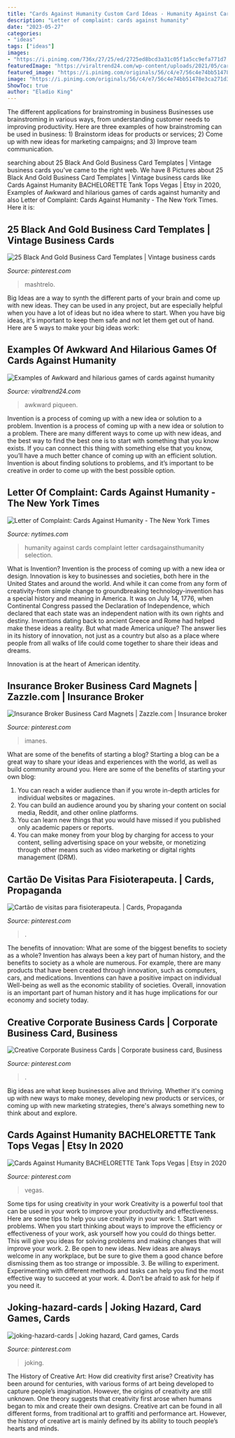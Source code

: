 ```yaml
---
title: "Cards Against Humanity Custom Card Ideas - Humanity Against Cards Complaint Letter Cardsagainsthumanity Selection"
description: "Letter of complaint: cards against humanity"
date: "2023-05-27"
categories:
- "ideas"
tags: ["ideas"]
images:
- "https://i.pinimg.com/736x/27/25/ed/2725ed8bcd3a31c05f1a5cc9efa771d7.jpg"
featuredImage: "https://viraltrend24.com/wp-content/uploads/2021/05/cards-against-humanity-examples-9.jpg"
featured_image: "https://i.pinimg.com/originals/56/c4/e7/56c4e74bb51478e3ca271d3b8905e0f1.jpg"
image: "https://i.pinimg.com/originals/56/c4/e7/56c4e74bb51478e3ca271d3b8905e0f1.jpg"
ShowToc: true
author: "Eladio King"
---
```



The different applications for brainstroming in business
Businesses use brainstroming in various ways, from understanding customer needs to improving productivity. Here are three examples of how brainstroming can be used in business: 1) Brainstorm ideas for products or services; 2) Come up with new ideas for marketing campaigns; and 3) Improve team communication.

	

		
searching about 25 Black And Gold Business Card Templates | Vintage business cards you've came to the right web. We have 8 Pictures about 25 Black And Gold Business Card Templates | Vintage business cards like Cards Against Humanity BACHELORETTE Tank Tops Vegas | Etsy in 2020, Examples of Awkward and hilarious games of cards against humanity and also Letter of Complaint: Cards Against Humanity - The New York Times. Here it is:
		
    
## 25 Black And Gold Business Card Templates | Vintage Business Cards

<img loading=lazy src="https://i.pinimg.com/736x/fd/09/f4/fd09f46919afe7c4636fd9b9fc61c683.jpg" onerror="this.onerror=null;this.src='https://tse2.mm.bing.net/th?id=OIP.bqdCHxB3yAYii64FVi30OQHaFj&amp;pid=15.1';" alt="25 Black And Gold Business Card Templates | Vintage business cards">

_Source: pinterest.com_

>mashtrelo. 

	

Big Ideas are a way to synth the different parts of your brain and come up with new ideas. They can be used in any project, but are especially helpful when you have a lot of ideas but no idea where to start. When you have big ideas, it's important to keep them safe and not let them get out of hand. Here are 5 ways to make your big ideas work: 

    
## Examples Of Awkward And Hilarious Games Of Cards Against Humanity

<img loading=lazy src="https://viraltrend24.com/wp-content/uploads/2021/05/cards-against-humanity-examples-9.jpg" onerror="this.onerror=null;this.src='https://tse1.mm.bing.net/th?id=OIP.m1NMPzDGMsUVvD3zS9ocOgHaJ4&amp;pid=15.1';" alt="Examples of Awkward and hilarious games of cards against humanity">

_Source: viraltrend24.com_

>awkward piqueen. 

	

Invention is a process of coming up with a new idea or solution to a problem.
Invention is a process of coming up with a new idea or solution to a problem. There are many different ways to come up with new ideas, and the best way to find the best one is to start with something that you know exists. If you can connect this thing with something else that you know, you’ll have a much better chance of coming up with an efficient solution. Invention is about finding solutions to problems, and it’s important to be creative in order to come up with the best possible option.

    
## Letter Of Complaint: Cards Against Humanity - The New York Times

<img loading=lazy src="https://static01.nyt.com/images/2016/10/07/magazine/07mag-LoC-1/07mag-LoC-1-master768.gif" onerror="this.onerror=null;this.src='https://tse2.mm.bing.net/th?id=OIP.PT3q_ih1Xa6CJ65m4nWWiAHaE8&amp;pid=15.1';" alt="Letter of Complaint: Cards Against Humanity - The New York Times">

_Source: nytimes.com_

>humanity against cards complaint letter cardsagainsthumanity selection. 

	

What is Invention?
Invention is the process of coming up with a new idea or design. Innovation is key to businesses and societies, both here in the United States and around the world. And while it can come from any form of creativity-from simple change to groundbreaking technology-invention has a special history and meaning in America.
It was on July 14, 1776, when Continental Congress passed the Declaration of Independence, which declared that each state was an independent nation with its own rights and destiny. Inventions dating back to ancient Greece and Rome had helped make these ideas a reality. But what made America unique? The answer lies in its history of innovation, not just as a country but also as a place where people from all walks of life could come together to share their ideas and dreams.

Innovation is at the heart of American identity.

    
## Insurance Broker Business Card Magnets | Zazzle.com | Insurance Broker

<img loading=lazy src="https://i.pinimg.com/736x/27/25/ed/2725ed8bcd3a31c05f1a5cc9efa771d7.jpg" onerror="this.onerror=null;this.src='https://tse1.mm.bing.net/th?id=OIP.IFhv-s2BO0M6oJ55R2BSBgHaHa&amp;pid=15.1';" alt="Insurance Broker Business Card Magnets | Zazzle.com | Insurance broker">

_Source: pinterest.com_

>imanes. 

	

What are some of the benefits of starting a blog?
Starting a blog can be a great way to share your ideas and experiences with the world, as well as build community around you. Here are some of the benefits of starting your own blog: 
1. You can reach a wider audience than if you wrote in-depth articles for individual websites or magazines. 
2. You can build an audience around you by sharing your content on social media, Reddit, and other online platforms. 
3. You can learn new things that you would have missed if you published only academic papers or reports. 
4. You can make money from your blog by charging for access to your content, selling advertising space on your website, or monetizing through other means such as video marketing or digital rights management (DRM).

    
## Cartão De Visitas Para Fisioterapeuta. | Cards, Propaganda

<img loading=lazy src="https://i.pinimg.com/originals/56/c4/e7/56c4e74bb51478e3ca271d3b8905e0f1.jpg" onerror="this.onerror=null;this.src='https://tse2.mm.bing.net/th?id=OIP.n-0waUwW3e5pm-cv3Ys9KwHaFH&amp;pid=15.1';" alt="Cartão de visitas para fisioterapeuta. | Cards, Propaganda">

_Source: pinterest.com_

>. 

	

The benefits of innovation: What are some of the biggest benefits to society as a whole?
Invention has always been a key part of human history, and the benefits to society as a whole are numerous. For example, there are many products that have been created through innovation, such as computers, cars, and medications. Inventions can have a positive impact on individual Well-being as well as the economic stability of societies. Overall, innovation is an important part of human history and it has huge implications for our economy and society today.

    
## Creative Corporate Business Cards | Corporate Business Card, Business

<img loading=lazy src="https://i.pinimg.com/736x/91/79/4f/91794f78e27146cbb3d779f312eb47ac.jpg" onerror="this.onerror=null;this.src='https://tse1.mm.bing.net/th?id=OIP.e05qG3MNgceHYwK0Te9FgQHaJ4&amp;pid=15.1';" alt="Creative Corporate Business Cards | Corporate business card, Business">

_Source: pinterest.com_

>. 

	

Big ideas are what keep businesses alive and thriving. Whether it's coming up with new ways to make money, developing new products or services, or coming up with new marketing strategies, there's always something new to think about and explore.

    
## Cards Against Humanity BACHELORETTE Tank Tops Vegas | Etsy In 2020

<img loading=lazy src="https://i.pinimg.com/736x/e5/e1/c9/e5e1c92bddc8493f2f8dc371b296dfbe.jpg" onerror="this.onerror=null;this.src='https://tse1.mm.bing.net/th?id=OIP.eFgEvKaMxINlxw6GGbddnAHaFj&amp;pid=15.1';" alt="Cards Against Humanity BACHELORETTE Tank Tops Vegas | Etsy in 2020">

_Source: pinterest.com_

>vegas. 

	

Some tips for using creativity in your work
Creativity is a powerful tool that can be used in your work to improve your productivity and effectiveness. Here are some tips to help you use creativity in your work: 1. Start with problems. When you start thinking about ways to improve the efficiency or effectiveness of your work, ask yourself how you could do things better. This will give you ideas for solving problems and making changes that will improve your work. 2. Be open to new ideas. New ideas are always welcome in any workplace, but be sure to give them a good chance before dismissing them as too strange or impossible. 3. Be willing to experiment. Experimenting with different methods and tasks can help you find the most effective way to succeed at your work. 4. Don’t be afraid to ask for help if you need it.

    
## Joking-hazard-cards | Joking Hazard, Card Games, Cards

<img loading=lazy src="https://i.pinimg.com/736x/2e/9c/d4/2e9cd4cd32badf1092febc76cef08f75--hazard-tabletop-games.jpg" onerror="this.onerror=null;this.src='https://tse1.mm.bing.net/th?id=OIP.cCE9xqNt1_Tr5r-JpfFDPQHaJ4&amp;pid=15.1';" alt="joking-hazard-cards | Joking hazard, Card games, Cards">

_Source: pinterest.com_

>joking. 

	

The History of Creative Art: How did creativity first arise?
Creativity has been around for centuries, with various forms of art being developed to capture people’s imagination. However, the origins of creativity are still unknown. One theory suggests that creativity first arose when humans began to mix and create their own designs. Creative art can be found in all different forms, from traditional art to graffiti and performance art. However, the history of creative art is mainly defined by its ability to touch people’s hearts and minds.

